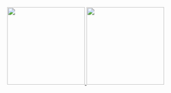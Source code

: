##  

<div>
  <a href="https://github.com/snorxj">
  <img height="180em" src="https://github-readme-stats.vercel.app/api?username=snorxj&show_icons=true&theme=dracula&include_all_commits=true&count_private=true"/>
  <img height="180em" src="https://github-readme-stats.vercel.app/api/top-langs/?username=snorxj&layout=compact&langs_count=7&theme=dracula"/>
</div>
